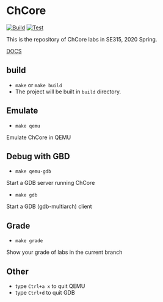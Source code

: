 # ChCore

[![Build](https://github.com/SeanChao/chcore/actions/workflows/build.yml/badge.svg)](https://github.com/SeanChao/chcore/actions/workflows/build.yml)
[![Test](https://github.com/SeanChao/chcore/actions/workflows/test.yml/badge.svg)](https://github.com/SeanChao/chcore/actions/workflows/test.yml)

This is the repository of ChCore labs in SE315, 2020 Spring.

[DOCS](docs.md)

## build 
  - `make` or `make build`
  - The project will be built in `build` directory.

## Emulate
  - `make qemu`

  Emulate ChCore in QEMU

## Debug with GBD

  - `make qemu-gdb`

  Start a GDB server running ChCore
  
  - `make gdb`
  
  Start a GDB (gdb-multiarch) client

## Grade
  - `make grade`
  
  Show your grade of labs in the current branch

## Other
  - type `Ctrl+a x` to quit QEMU
  - type `Ctrl+d` to quit GDB
  